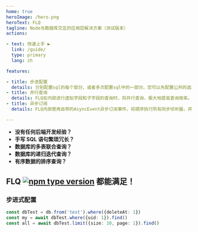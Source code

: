 ```yaml
---
home: true
heroImage: /hero.png
heroText: FLQ
tagline: Node与数据库交互的应用层解决方案（测试版本）
actions:

- text: 快速上手 ▶
  link: /guide/
  type: primary
  lang: zh

features:

- title: 步进配置
  details: 分别配置sql的每个部分，或者多次配置sql中的一部分。您可以先配置公共的选项，将其保存下来，以便以后使用。
- title: 并行查询
  details: FLQ在内部进行虚拟字段和子字段的查询时，将并行查询，极大地提高查询效率。
- title: 异步订阅
  details: FLQ内部使用自带的AsyncEvent异步订阅事件，将顺序执行所有同步侦听器，并且并行执行所有异步侦听器。

---
```


- **没有任何后端开发经验？**
- **手写 SQL 语句繁琐冗长？**
- **数据库的多表联合查询？**
- **数据库的递归迭代查询？**
- **有序数据的排序查询？**

## FLQ [![npm type version](https://badgen.net/npm/v/flq)](https://www.npmjs.com/package/flq) 都能满足！

### 步进式配置

```ts
const dbTest = db.from('test').where({deleteAt: 1})
const my = await dbTest.where({uid: 1}).find()
const all = await dbTest.limit({size: 10, page: 1}).find()
```
